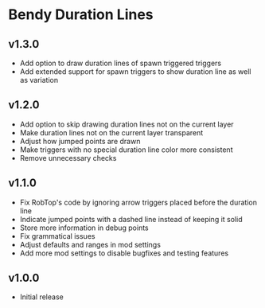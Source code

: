 # Bendy Duration Lines
## v1.3.0
- Add option to draw duration lines of spawn triggered triggers
- Add extended support for spawn triggers to show duration line as well as variation
## v1.2.0
- Add option to skip drawing duration lines not on the current layer
- Make duration lines not on the current layer transparent
- Adjust how jumped points are drawn
- Make triggers with no special duration line color more consistent
- Remove unnecessary checks
## v1.1.0
- Fix RobTop's code by ignoring arrow triggers placed before the duration line
- Indicate jumped points with a dashed line instead of keeping it solid
- Store more information in debug points
- Fix grammatical issues
- Adjust defaults and ranges in mod settings
- Add more mod settings to disable bugfixes and testing features
## v1.0.0
- Initial release
